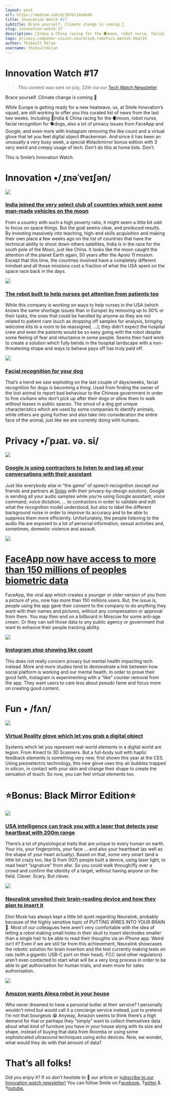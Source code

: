 ```yaml
---
layout: post
url: https://medium.com/@/3b7e114adedb
title: Innovation Watch #17
subtitle: Brace yourself. Climate change is coming 🥵
slug: innovation-watch-17
description: 🚀India & China racing for the 🌒moon, robot nurse, facial recognition for 🐕dogs, also a lot of privacy issues from FaceApp and Google, and even more with Instagram removing the like count and a virt
tags: privacy,computer-vision,neuralink,robotics,mental-health
author: Thibault Milan
username: thibaultmilan
---
```


# Innovation Watch #17

> This content was sent on july, 22th via our [Tech Watch Newsletter](https://mailchi.mp/c414f1508567/techwatch)

Brace yourself. Climate change is coming 🥵

While Europe is getting ready for a new heatwave, us, at Smile Innovation’s squad, are still working to offer you this curated list of news from the last two weeks. Including 🚀India & China racing for the 🌒moon, robot nurse, facial recognition for 🐕dogs, also a lot of privacy issues from FaceApp and Google, and even more with Instagram removing the like count and a virtual glove that let you feel digital object #hackerman. And since it has been an unusually a very busy week, a special #blackmirror bonus edition with 3 very weird and creepy usage of tech. Don’t do this at home kids. Don’t.

This is Smile’s Innovation Watch.

# Innovation •/ˌɪnəˈveɪʃən/

![](/assets/images/posts//images/posts/images/posts/0*KM2OE0y-uZzsCXxu.jpg)

### [India joined the very select club of countries which sent some man-made vehicles on the moon](https://www.nytimes.com/2019/07/14/world/asia/india-moon-landing.html)

From a country with such a high poverty ratio, it might seem a little bit odd to focus on space things. But the goal seems clear, and produced results. By investing massively into teaching, high-end skills acquisition and making their own place a few weeks ago on the list of countries that have the technical ability to shoot down others satellites, India is in the race for the south pole of the Moon, just like China. It looks like the moon caught the attention of the planet Earth again, 50 years after the Apolo 11 mission. Except that this time, the countries involved have a completely different mindset and all those missions cost a fraction of what the USA spent on the space race back in the days.

![](/assets/images/posts//images/posts/images/posts/0*OI7NOdrfeapV-bB_.png)

### [The robot built to help nurses got attention from patients too](https://www.fastcompany.com/90372204/a-hospital-introduced-a-robot-to-help-nurses-they-didnt-expect-it-to-be-so-popular)

While this company is working on ways to help nurses in the USA (which knows the same shortage issues than in Europe) by removing up to 30% or their tasks, the ones that could be handled by anyone as they are not related to patient care (such as dropping off samples for analysis, bringing welcome kits to a room to be reassigned, …); they didn’t expect the hospital crew and even the patients would be so easy going with the robot despite some feeling of fear and reluctance in some people. Seems their hard work to create a solution which fully bends in the hospital landscape with a non-threatening shape and ways to behave pays off has truly paid off.

![](/assets/images/posts//images/posts/images/posts/0*dYw07vFQwRP66tg-.jpeg)

### [Facial recognition for your dog](https://www.theverge.com/platform/amp/2019/7/13/20693064/megvii-chinese-ai-facial-recognition-lost-pets-dogs-cats-surveillance)

That’s a trend we saw exploding on the last couple of days/weeks, facial recognition for dogs is becoming a thing. Used from finding the owner of the lost animal to report bad behaviour to the Chinese government in order to fine civilians who don’t pick up after their dogs or allow them to walk without leases in public spaces. The snout of a dog got unique characteristics which are used by some companies to identify animals, while others are going further and also take into consideration the entire face of the animal, just like we are currently doing with humans.

# Privacy •/ˈpɹaɪ. və. si/

![](/assets/images/posts//images/posts/images/posts/0*lANBaD3FiTWkYcHH.jpg)

### [Google is using contractors to listen to and tag all your conversations with their assistant](https://thenextweb.com/google/2019/07/10/google-contractors-are-secretly-listening-to-your-assistant-recordings/)

Just like everybody else in “the game” of speech recognition (except our friends and partners at [Snips](http://snips.ai/) with their privacy-by-design solution), Google is sending all your audio samples while you’re using Google assistant, voice command, voice dictation, … to contractors in order to validate and edit what the recognition model understood, but also to label the different background noise in order to improve its accuracy and to be able to suppress them more efficiently. Unfortunately, the people listening to the audio file are exposed to a lot of personal information, sexual activities and, sometimes, domestic violence and assault.

![](/assets/images/posts//images/posts/images/posts/0*9KqSo2A2JHUVaagv.jpg)

# [FaceApp now have access to more than 150 millions of peoples biometric data](https://www.forbes.com/sites/johnkoetsier/2019/07/17/viral-app-faceapp-now-owns-access-to-more-than-150-million-peoples-faces-and-names/#7a5332ab62f1)

FaceApp, the viral app which creates a younger or older version of you from a picture of you, now has more than 150 millions users. But, the issue is, people using the app gave their consent to the company to do anything they want with their names and pictures, without any compensation or approval from them. You may then end on a billboard in Moscow for some anti-age cream. Or they can sell those data to any public agency or government that want to enhance their people tracking ability.

![](/assets/images/posts//images/posts/images/posts/0*-KHlPJ0GBjYZbYst.jpg)

### [Instagram stop showing like count](https://www.bbc.com/news/world-49026935)

This does not really concern privacy but mental health impacting tech instead. More and more studies tend to demonstrate a link between how social platform is working and our mental health. In order to prove their good faith, Instagram is experimenting with a “like” counter removal from the app. They want users to care less about pseudo fame and focus more on creating good content.

# Fun • /fʌn/

![](/assets/images/posts//images/posts/images/posts/0*zUOcMU0fLQ4PFP90.jpg)

### [Virtual Reality glove which let you grab a digital object](http://blogs.discovermagazine.com/d-brief/2019/07/18/this-new-virtual-reality-glove-lets-you-grab-digital-objects/)

Systems which let you represent real-world elements in a digital world are legion. From Kinect to 3D Scanners. But a full-body suit with haptic feedback elements is something very new, first shown this year at the CES. Using piezoelectric technology, this new glove uses tiny air bubbles trapped in silicon, in contact with your skin and change their shape to create the sensation of touch. So now, you can feel virtual elements too.

# ⭐️Bonus: Black Mirror Edition⭐️

![](/assets/images/posts//images/posts/images/posts/0*2AFFnXofnmsnoGSY.jpg)

### [USA intelligence can track you with a laser that detects your heartbeat with 200m range](https://singularityhub.com/2019/07/11/the-pentagons-new-laser-based-tool-uses-your-heartbeat-to-track-you/)

There’s a lot of physiological traits that are unique to every human on earth. Your iris, your fingerprints, your face … and also your heartbeat (as well as the shape of your heart actually). Based on that, some very smart (and a little bit crazy too, like Q from 007) people built a device, using laser light, to read heart “signature” from afar. So you could walk through/fly over a crowd and confirm the identity of a target, without having anyone on the field. Clever. Scary. But clever.

![](/assets/images/posts//images/posts/images/posts/0*4meq02uUoqqSIj6U.png)

### [Neuralink unveiled their brain-reading device and how they plan to insert it](https://www.theverge.com/2019/7/16/20697123/elon-musk-neuralink-brain-reading-thread-robot)

Elon Musk has always kept a little bit quiet regarding Neuralink, probably because of the highly sensitive topic of PUTTING WIRES INTO YOUR BRAIN 🧠. Most of our colleagues here aren’t very comfortable with the idea of letting a robot making small holes in their skull to insert electrodes smaller than a single hair to be able to read their thoughts via an iPhone app. Weird isn’t it? Even if we are still far from this achievement, Neuralink showcases the robotic solution for brain insertion and the test currently making tests on rats (with a gigantic USB-C port on their head). FCC (and other regulators) aren’t even contacted to start what will be a very long process in order to be able to get authorisation for human trials, and even more for sales authorisation.

![](/assets/images/posts//images/posts/images/posts/0*8e57z7NIIRtMrUOg.jpg)

### [Amazon wants Alexa robot in your house](https://www.theverge.com/2019/7/12/20691540/amazon-home-robot-high-end-echo-report-bloomberg)

Who never dreamed to have a personal butler at their service? I personally wouldn’t mind but would call it a concierge service instead, just to pretend I’m not that bourgeois 😁 Anyway, Amazon seems to think there’s a high demand for that or perhaps they “simply” want to collect themselves data about what kind of furniture you have in your house along with its size and shape, instead of buying that data from Roomba or using some sophisticated ultrasound techniques using echo devices. Now, we wonder, what would they do with that amount of data?

# That’s all folks!

Did you enjoy it? If so don’t hesitate to 👏 our article or s[ubscribe to our Innovation watch newsletter!](https://mailchi.mp/c414f1508567/techwatch) You can follow Smile on F[acebook,](https://www.facebook.com/smileopensource) T[witter ](https://www.twitter.com/GroupeSmile)& Y[outube.](http://www.youtube.com/user/SmileOpenSource)


